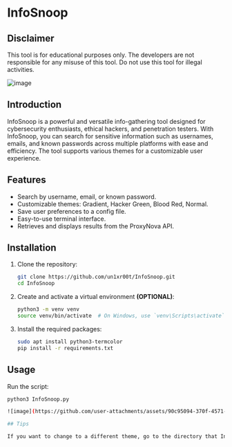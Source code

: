 # InfoSnoop

## Disclaimer

This tool is for educational purposes only. The developers are not responsible for any misuse of this tool. Do not use this tool for illegal activities.

![image](https://github.com/user-attachments/assets/5ee124d6-47ee-40ba-8438-bf10419aaf02)




## Introduction

InfoSnoop is a powerful and versatile info-gathering tool designed for cybersecurity enthusiasts, ethical hackers, and penetration testers. With InfoSnoop, you can search for sensitive information such as usernames, emails, and known passwords across multiple platforms with ease and efficiency. The tool supports various themes for a customizable user experience.

## Features

- Search by username, email, or known password.
- Customizable themes: Gradient, Hacker Green, Blood Red, Normal.
- Save user preferences to a config file.
- Easy-to-use terminal interface.
- Retrieves and displays results from the ProxyNova API.

## Installation

1. Clone the repository:

    ```sh
    git clone https://github.com/un1xr00t/InfoSnoop.git
    cd InfoSnoop
    ```

2. Create and activate a virtual environment **(OPTIONAL)**:

    ```sh
    python3 -m venv venv
    source venv/bin/activate  # On Windows, use `venv\Scripts\activate`
    ```

3. Install the required packages:

    ```sh
    sudo apt install python3-termcolor
    pip install -r requirements.txt
    ```

## Usage

Run the script:

```sh
python3 InfoSnoop.py

![image](https://github.com/user-attachments/assets/90c95094-370f-4571-9526-f8b0a1d58542)

## Tips

If you want to change to a different theme, go to the directory that InfoSnoop.py is in and delete 'config.ini'. This will allow you to change the theme the next time you launch InfoSnoop.py.
